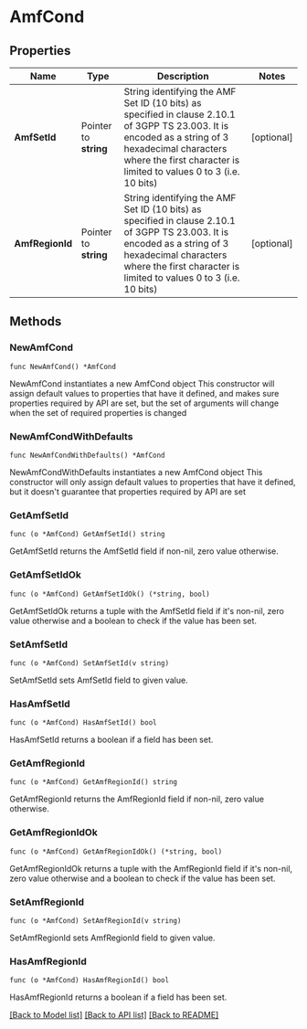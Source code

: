 # AmfCond

## Properties

Name | Type | Description | Notes
------------ | ------------- | ------------- | -------------
**AmfSetId** | Pointer to **string** | String identifying the AMF Set ID (10 bits) as specified in clause 2.10.1 of 3GPP TS 23.003. It is encoded as a string of 3 hexadecimal characters where the first character is limited to values 0 to 3 (i.e. 10 bits) | [optional] 
**AmfRegionId** | Pointer to **string** | String identifying the AMF Set ID (10 bits) as specified in clause 2.10.1 of 3GPP TS 23.003. It is encoded as a string of 3 hexadecimal characters where the first character is limited to values 0 to 3 (i.e. 10 bits) | [optional] 

## Methods

### NewAmfCond

`func NewAmfCond() *AmfCond`

NewAmfCond instantiates a new AmfCond object
This constructor will assign default values to properties that have it defined,
and makes sure properties required by API are set, but the set of arguments
will change when the set of required properties is changed

### NewAmfCondWithDefaults

`func NewAmfCondWithDefaults() *AmfCond`

NewAmfCondWithDefaults instantiates a new AmfCond object
This constructor will only assign default values to properties that have it defined,
but it doesn't guarantee that properties required by API are set

### GetAmfSetId

`func (o *AmfCond) GetAmfSetId() string`

GetAmfSetId returns the AmfSetId field if non-nil, zero value otherwise.

### GetAmfSetIdOk

`func (o *AmfCond) GetAmfSetIdOk() (*string, bool)`

GetAmfSetIdOk returns a tuple with the AmfSetId field if it's non-nil, zero value otherwise
and a boolean to check if the value has been set.

### SetAmfSetId

`func (o *AmfCond) SetAmfSetId(v string)`

SetAmfSetId sets AmfSetId field to given value.

### HasAmfSetId

`func (o *AmfCond) HasAmfSetId() bool`

HasAmfSetId returns a boolean if a field has been set.

### GetAmfRegionId

`func (o *AmfCond) GetAmfRegionId() string`

GetAmfRegionId returns the AmfRegionId field if non-nil, zero value otherwise.

### GetAmfRegionIdOk

`func (o *AmfCond) GetAmfRegionIdOk() (*string, bool)`

GetAmfRegionIdOk returns a tuple with the AmfRegionId field if it's non-nil, zero value otherwise
and a boolean to check if the value has been set.

### SetAmfRegionId

`func (o *AmfCond) SetAmfRegionId(v string)`

SetAmfRegionId sets AmfRegionId field to given value.

### HasAmfRegionId

`func (o *AmfCond) HasAmfRegionId() bool`

HasAmfRegionId returns a boolean if a field has been set.


[[Back to Model list]](../README.md#documentation-for-models) [[Back to API list]](../README.md#documentation-for-api-endpoints) [[Back to README]](../README.md)


